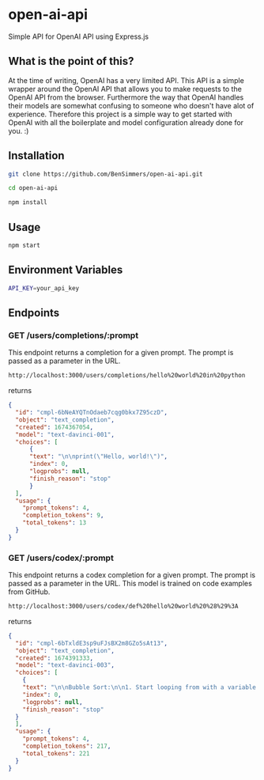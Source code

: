 # open-ai-api

Simple API for OpenAI API using Express.js

## What is the point of this?
At the time of writing, OpenAI has a very limited API. This API is a simple wrapper around the OpenAI API that allows you to make requests to the OpenAI API from the browser. Furthermore the way that OpenAI handles their models are somewhat confusing to someone who doesn't have alot of experience. Therefore this project is a simple way to get started with OpenAI with all the boilerplate and model configuration already done for you. :)


## Installation

```bash
git clone https://github.com/BenSimmers/open-ai-api.git
```

```bash
cd open-ai-api
```

```bash
npm install
```

## Usage

```bash
npm start
```

## Environment Variables

```bash
API_KEY=your_api_key
```

## Endpoints

### GET /users/completions/:prompt

This endpoint returns a completion for a given prompt. The prompt is passed as a parameter in the URL.


```bash
http://localhost:3000/users/completions/hello%20world%20in%20python
```
returns
```json
{
  "id": "cmpl-6bNeAYQTnOdaeb7cqg0bkx7Z95czD",
  "object": "text_completion",
  "created": 1674367054,
  "model": "text-davinci-001",
  "choices": [
      {
      "text": "\n\nprint(\"Hello, world!\")",
      "index": 0,
      "logprobs": null,
      "finish_reason": "stop"
      }
  ],
  "usage": {
    "prompt_tokens": 4,
    "completion_tokens": 9,
    "total_tokens": 13
  }
}
```


### GET /users/codex/:prompt

This endpoint returns a codex completion for a given prompt. The prompt is passed as a parameter in the URL. This model is trained on code examples from GitHub.

```bash
http://localhost:3000/users/codex/def%20hello%20world%20%28%29%3A
```
returns
```json
{
  "id": "cmpl-6bTxldE3sp9uFJsBX2m8GZo5sAt13",
  "object": "text_completion",
  "created": 1674391333,
  "model": "text-davinci-003",
  "choices": [
    {
    "text": "\n\nBubble Sort:\n\n1. Start looping from with a variable called i the end of the array towards the beginning \n2. Start an inner loop with a variable called j from the beginning     until   i-1 \n3. If arr[j] is greater than arr[j+1], swap those two values \n4. Continue until i and j are at the beginning of the array \n5. Repeat this process until the array is sorted\n\n//     Pseudocode  \n\nfunction bubbleSort(array) {\n  for (let i = array.length; i > 0; i--) {\n    for (let j = 0; j < i - 1; j++) {\n      if (array[j] > array[j + 1]) {\n        let temp = array[j];   \n          array[j] = array[j + 1];\n        array[j + 1] = temp;\n      }\n    }\n  }\n  return array;\n}",
    "index": 0,
    "logprobs": null,
    "finish_reason": "stop"
  }
  ],
  "usage": {
    "prompt_tokens": 4,
    "completion_tokens": 217,
    "total_tokens": 221
  }
}
```